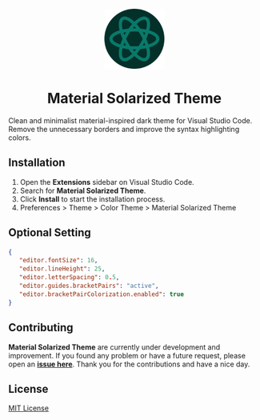 <p align="center">
    <img src="./assets/logo.png" width="120" height="120">
    <h1 align="center">Material Solarized Theme</h1>
</p>

Clean and minimalist material-inspired dark theme for Visual Studio Code.
Remove the unnecessary borders and improve the syntax highlighting colors.

## Installation

1. Open the **Extensions** sidebar on Visual Studio Code.
2. Search for **Material Solarized Theme**.
3. Click **Install** to start the installation process.
4. Preferences > Theme > Color Theme > Material Solarized Theme

## Optional Setting

```json
{
   "editor.fontSize": 16,
   "editor.lineHeight": 25,
   "editor.letterSpacing": 0.5,
   "editor.guides.bracketPairs": "active",
   "editor.bracketPairColorization.enabled": true
}
```

<!-- ## Screenshots -->
<!-- ![Material Solarized Theme]() -->
<!-- ![Material Solarized Theme]() -->

## Contributing

**Material Solarized Theme** are currently under development and improvement.
If you found any problem or have a future request, please open an
[**issue here**](https://github.com/syahrizaldev/material-solarized/issues).
Thank you for the contributions and have a nice day.

## License

[MIT License](./license)

